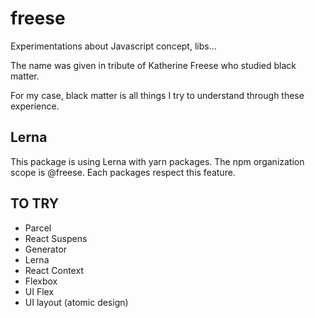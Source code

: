 # freese
Experimentations about Javascript concept, libs...

The name was given in tribute of Katherine Freese who studied black matter.

For my case, black matter is all things I try to understand through these experience.

## Lerna

This package is using Lerna with yarn packages.
The npm organization scope is @freese. Each packages respect this feature.


## TO TRY

* Parcel
* React Suspens
* Generator
* Lerna
* React Context
* Flexbox
* UI Flex
* UI layout (atomic design)
